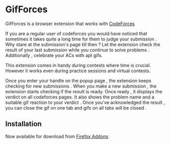 # GifForces
GifForces is a browser extension that works with [CodeForces](https://codeforces.com/) 

If you are a regular user of codeforces you would have noticed that sometimes it takes quite a long time for them to judge your submission . Why stare at the submission's page till then ? Let the extension check the result of your last submission while you continue to solve problems . Additionally , celebrate your ACs with apt gifs.

This extension comes in handy during contests where time is crucial. However it works even during practice sessions and virtual contests.

Once you enter your handle on the popup page , the extension keeps checking for new submissions . When you make a new submission , the extension starts checking if the result is ready. Once ready , it displays the verdict on all codeforces pages. It also shows the problem name and a suitable gif reaction to your verdict . Once you've acknowledged the result , you can close the gif on one tab and gifs on all tabs will be closed .


## Installation
Now available for download from [Firefox Addons](https://addons.mozilla.org/en-US/firefox/addon/cf-result/)
